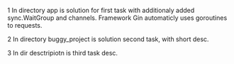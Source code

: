 1 In directory app is solution for first task with additionaly added sync.WaitGroup and channels. Framework Gin automaticly uses goroutines to requests.

2 In directory buggy_project is solution second task, with short desc.

3 In dir desctripiotn is third task desc.